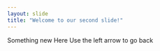 ```yaml
---
layout: slide
title: "Welcome to our second slide!"
---
```

Something new Here
Use the left arrow to go back
